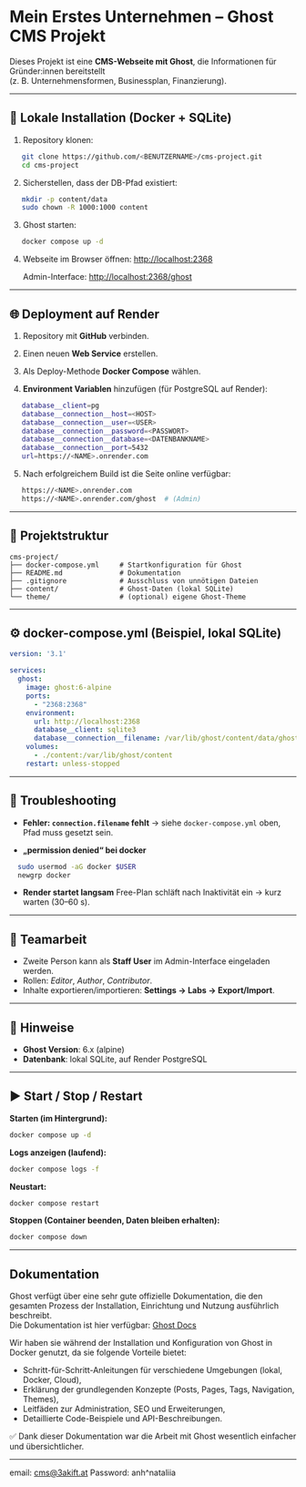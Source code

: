 # Mein Erstes Unternehmen – Ghost CMS Projekt

Dieses Projekt ist eine **CMS-Webseite mit Ghost**, die Informationen für Gründer:innen bereitstellt  
(z. B. Unternehmensformen, Businessplan, Finanzierung).

---

## 🚀 Lokale Installation (Docker + SQLite)

1. Repository klonen:

```bash
   git clone https://github.com/<BENUTZERNAME>/cms-project.git
   cd cms-project
````

2. Sicherstellen, dass der DB-Pfad existiert:

```bash
   mkdir -p content/data
   sudo chown -R 1000:1000 content
```

3. Ghost starten:

```bash
   docker compose up -d
```

4. Webseite im Browser öffnen:
   [http://localhost:2368](http://localhost:2368)

   Admin-Interface:
   [http://localhost:2368/ghost](http://localhost:2368/ghost)
---

## 🌐 Deployment auf Render

1. Repository mit **GitHub** verbinden.

2. Einen neuen **Web Service** erstellen.

3. Als Deploy-Methode **Docker Compose** wählen.

4. **Environment Variablen** hinzufügen (für PostgreSQL auf Render):

```bash
   database__client=pg
   database__connection__host=<HOST>
   database__connection__user=<USER>
   database__connection__password=<PASSWORT>
   database__connection__database=<DATENBANKNAME>
   database__connection__port=5432
   url=https://<NAME>.onrender.com
```

5. Nach erfolgreichem Build ist die Seite online verfügbar:
```bash
   https://<NAME>.onrender.com
   https://<NAME>.onrender.com/ghost  # (Admin)
```
---

## 📂 Projektstruktur

```
cms-project/
├── docker-compose.yml     # Startkonfiguration für Ghost
├── README.md              # Dokumentation
├── .gitignore             # Ausschluss von unnötigen Dateien
├── content/               # Ghost-Daten (lokal SQLite)
└── theme/                 # (optional) eigene Ghost-Theme
```

---

## ⚙️ docker-compose.yml (Beispiel, lokal SQLite)

```yaml
version: '3.1'

services:
  ghost:
    image: ghost:6-alpine
    ports:
      - "2368:2368"
    environment:
      url: http://localhost:2368
      database__client: sqlite3
      database__connection__filename: /var/lib/ghost/content/data/ghost-local.db
    volumes:
      - ./content:/var/lib/ghost/content
    restart: unless-stopped
```

---

## 🔧 Troubleshooting

* **Fehler: `connection.filename` fehlt**
  → siehe `docker-compose.yml` oben, Pfad muss gesetzt sein.

* **„permission denied“ bei docker**

```bash
  sudo usermod -aG docker $USER
  newgrp docker
```

* **Render startet langsam**
  Free-Plan schläft nach Inaktivität ein → kurz warten (30–60 s).

---

## 👥 Teamarbeit

* Zweite Person kann als **Staff User** im Admin-Interface eingeladen werden.
* Rollen: *Editor*, *Author*, *Contributor*.
* Inhalte exportieren/importieren: **Settings → Labs → Export/Import**.

---

## 📌 Hinweise

* **Ghost Version**: 6.x (alpine)
* **Datenbank**: lokal SQLite, auf Render PostgreSQL

---


## ▶️ Start / Stop / Restart


**Starten (im Hintergrund):**

```bash
docker compose up -d
```

**Logs anzeigen (laufend):**

```bash
docker compose logs -f
```

**Neustart:**

```bash
docker compose restart
```

**Stoppen (Container beenden, Daten bleiben erhalten):**

```bash
docker compose down
```
---
## Dokumentation

Ghost verfügt über eine sehr gute offizielle Dokumentation, die den gesamten Prozess der Installation, Einrichtung und Nutzung ausführlich beschreibt.  
Die Dokumentation ist hier verfügbar: [Ghost Docs](https://docs.ghost.org/introduction)

Wir haben sie während der Installation und Konfiguration von Ghost in Docker genutzt, da sie folgende Vorteile bietet:
- Schritt-für-Schritt-Anleitungen für verschiedene Umgebungen (lokal, Docker, Cloud),
- Erklärung der grundlegenden Konzepte (Posts, Pages, Tags, Navigation, Themes),
- Leitfäden zur Administration, SEO und Erweiterungen,
- Detaillierte Code-Beispiele und API-Beschreibungen.

✅ Dank dieser Dokumentation war die Arbeit mit Ghost wesentlich einfacher und übersichtlicher.


---
email: cms@3akift.at
Password: anh^nataliia

